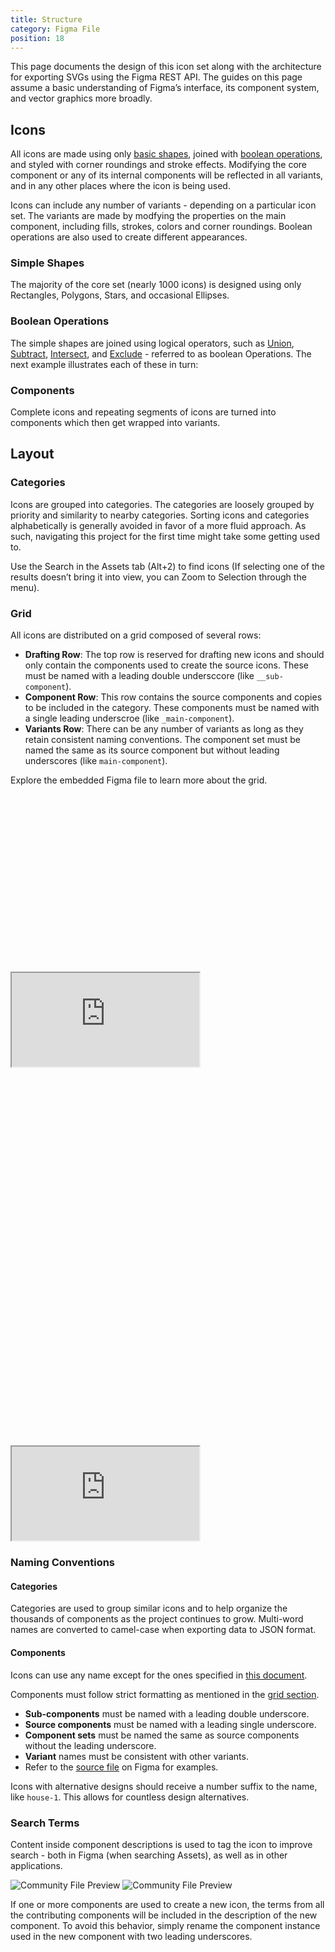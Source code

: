 ```yaml
---
title: Structure
category: Figma File
position: 18
---
```


This page documents the design of this icon set along with the architecture for exporting SVGs using the Figma REST API. The guides on this page assume a basic understanding of Figma’s interface, its component system, and vector graphics more broadly.

## Icons

[bo]: https://help.figma.com/hc/en-us/articles/360039957534-Boolean-Operations
[st]: https://help.figma.com/hc/en-us/articles/360040450133-Using-Shape-Tools
[rect]: https://help.figma.com/hc/en-us/articles/360040450133-Using-Shape-Tools#h_c29a35fb-c415-4983-886a-8f3abfb5db64
[poly]: https://help.figma.com/hc/en-us/articles/360040450133-Using-Shape-Tools#h_c27f00b6-be3e-4fe5-871b-95bb54a71395
[star]: https://help.figma.com/hc/en-us/articles/360040450133-Using-Shape-Tools#h_f731d0d6-c5cb-4a72-a5a8-d35fb7cea5dd
[circ]: https://help.figma.com/hc/en-us/articles/360040450133-Using-Shape-Tools#h_5edec1f1-055a-46d0-b1ed-1e67d76e5532
[bool]: https://help.figma.com/hc/en-us/articles/360039957534-Boolean-Operations#Types_of_Boolean_Operations

All icons are made using only [basic shapes][st], joined with [boolean operations][bo], and styled with corner roundings and stroke effects. Modifying the core component or any of its internal components will be reflected in all variants, and in any other places where the icon is being used.

Icons can include any number of variants -  depending on a particular icon set. The variants are made by modfying the properties on the main component, including fills, strokes, colors and corner roundings. Boolean operations are also used to create different appearances.

### Simple Shapes

The majority of the core set (nearly 1000 icons) is designed using only Rectangles, Polygons, Stars, and occasional Ellipses.

### Boolean Operations

The simple shapes are joined using logical operators, such as [Union][bool], [Subtract][bool], [Intersect][bool], and [Exclude][bool] - referred to as boolean Operations. The next example illustrates each of these in turn:

### Components

Complete icons and repeating segments of icons are turned into components which then get wrapped into variants.

<!-- It may be counter-intuitive to realize that creating icons with such a simple approach may occasionally become more complicated. -->



## Layout

<!-- <div class="relative overflow-hidden w-full" style="padding-top: 56.25%">
  <iframe
    class="absolute inset-0 w-full h-full"
    src="https://www.figma.com/embed?embed_host=share&url=https%3A%2F%2Fwww.figma.com%2Ffile%2F2TsY9yqFso1zrvF8LNcVE7%2FGlyphs%3Fnode-id%3D0%253A1&"
    allowfullscreen
  ></iframe>
</div> -->

### Categories

Icons are grouped into categories. The categories are loosely grouped by priority and similarity to nearby categories. Sorting icons and categories alphabetically is generally avoided in favor of a more fluid approach. As such, navigating this project for the first time might take some getting used to.

Use the Search in the Assets tab (Alt+2) to find icons (If selecting one of the results doesn’t bring it into view, you can Zoom to Selection through the menu).

### Grid

All icons are distributed on a grid composed of several rows:

- <span class="px-1 bg-purple-200 dark_bg-purple-700"><b>Drafting Row</b></span>: The top row is reserved for drafting new icons and should only contain the components used to create the source icons. These must be named with a leading double undersccore (like `__sub-component`).
- <span class="px-1 bg-pink-200 dark_bg-pink-900"><b>Component Row</b></span>: This row contains the source components and copies to be included in the category. These components must be named with a single leading underscroe (like `_main-component`).
- <span class="px-1 bg-gray-300 dark_bg-gray-700"><b>Variants Row</b></span>: There can be any number of variants as long as they retain consistent naming conventions. The component set must be named the same as its source component but without leading underscores (like `main-component`).

Explore the embedded Figma file to learn more about the grid.

<div class="hidden sm_block relative rounded-xl overflow-hidden w-full" style="padding-top: 56.25%">
  <iframe
    class="absolute inset-0 w-full h-full"
    src="https://www.figma.com/embed?embed_host=share&url=https%3A%2F%2Fwww.figma.com%2Ffile%2F2TsY9yqFso1zrvF8LNcVE7%2FGlyphs-Icons%3Fnode-id%3D4856%253A37"
    allowfullscreen
  ></iframe>
</div>

<div class="sm_hidden relative rounded-xl overflow-hidden w-full" style="padding-top: 120%">
  <iframe
    class="absolute inset-0 w-full h-full"
    src="https://www.figma.com/embed?embed_host=share&url=https%3A%2F%2Fwww.figma.com%2Ffile%2F2TsY9yqFso1zrvF8LNcVE7%2FGlyphs-Icons%3Fnode-id%3D4856%253A37"
    allowfullscreen
  ></iframe>
</div>

### Naming Conventions

#### Categories

Categories are used to group similar icons and to help organize the thousands of components as the project continues to grow. Multi-word names are converted to camel-case when exporting data to JSON format.

#### Components

<alert>

Icons can use any name except for the ones specified in [this document](https://mathiasbynens.be/notes/reserved-keywords).

</alert>

Components must follow strict formatting as mentioned in the [grid section](#grid).
- **Sub-components** must be named with a leading double underscore.
- **Source components** must be named with a leading single underscore.
- **Component sets** must be named the same as source components without the leading underscore.
- **Variant** names must be consistent with other variants.
- Refer to the [source file](/docs/figma/overview#source-file) on Figma for examples.

Icons with alternative designs should receive a number suffix to the name, like `house-1`. This allows for countless design alternatives.

### Search Terms

Content inside component descriptions is used to tag the icon to improve search - both in Figma (when searching Assets), as well as in other applications.

<img class="show-dark" src="/content/description-dark.png" style="margin: 0" alt="Community File Preview" />
<img class="show-light" src="/content/description-light.png" style="margin: 0" alt="Community File Preview" />

If one or more components are used to create a new icon, the terms from all the contributing components will be included in the description of the new component. To avoid this behavior, simply rename the component instance used in the new component with two leading underscores.
